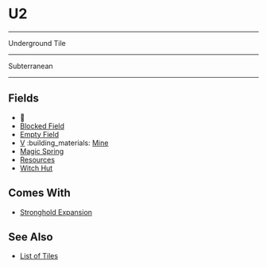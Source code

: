 # U2

___
Underground Tile
___
Subterranean
___


## Fields

- 🚧
- [Blocked Field](../keywords/blocked_field.md)
- [Empty Field](../keywords/empty_field.md)
- [Ⅴ](../difficulties.md) :building_materials: [Mine](../fields/mine.md)
- [Magic Spring](../fields/magic_spring.md)
- [Resources](../fields/resources.md)
- [Witch Hut](../fields/witch_hut.md)


## Comes With

- [Stronghold Expansion](../content/stronghold_expansion.md)


## See Also

- [List of Tiles](index.md)
